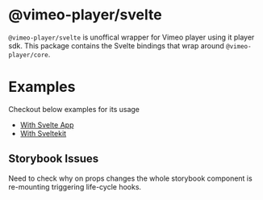 # @vimeo-player/svelte

`@vimeo-player/svelte` is unoffical wrapper for Vimeo player using it player sdk. This package contains the Svelte bindings that wrap around `@vimeo-player/core`.

# Examples

Checkout below examples for its usage

- [With Svelte App](https://github.com/imshubhamsingh/vimeo-player/tree/main/examples/with-svelte)
- [With Sveltekit](https://github.com/imshubhamsingh/vimeo-player/tree/main/examples/with-sveltekit)

## Storybook Issues

Need to check why on props changes the whole storybook component is re-mounting triggering life-cycle hooks.
